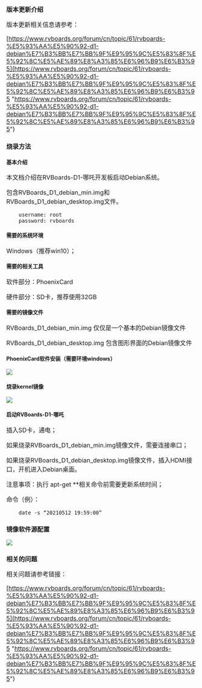 ### 版本更新介绍

<span style="font-size:16px;">

版本更新相关信息请参考：

[https://www.rvboards.org/forum/cn/topic/61/rvboards-%E5%93%AA%E5%90%92-d1-debian%E7%B3%BB%E7%BB%9F%E9%95%9C%E5%83%8F%E5%92%8C%E5%AE%89%E8%A3%85%E6%96%B9%E6%B3%95](https://www.rvboards.org/forum/cn/topic/61/rvboards-%E5%93%AA%E5%90%92-d1-debian%E7%B3%BB%E7%BB%9F%E9%95%9C%E5%83%8F%E5%92%8C%E5%AE%89%E8%A3%85%E6%96%B9%E6%B3%95 "https://www.rvboards.org/forum/cn/topic/61/rvboards-%E5%93%AA%E5%90%92-d1-debian%E7%B3%BB%E7%BB%9F%E9%95%9C%E5%83%8F%E5%92%8C%E5%AE%89%E8%A3%85%E6%96%B9%E6%B3%95")

</span>

### 烧录方法

#### 基本介绍

<span style="font-size:16px;">

本文档介绍在RVBoards-D1-哪吒开发板启动Debian系统。

包含RVBoards_D1_debian_min.img和RVBoards_D1_debian_desktop.img文件。

		username: root
		password: rvboards

</span>

#### 需要的系统环境

<span style="font-size:16px;">

Windows（推荐win10）；

</span>

#### 需要的相关工具

<span style="font-size:16px;">

软件部分：PhoenixCard

硬件部分：SD卡，推荐使用32GB

</span>

#### 需要的镜像文件

<span style="font-size:16px;">

RVBoards_D1_debian_min.img 仅仅是一个基本的Debian镜像文件

RVBoards_D1_debian_desktop.img 包含图形界面的Debian镜像文件

</span>

#### PhoenixCard软件安装（需要环境windows）

![](https://rvboards.org/rvboards/dasdu8syrbgvtzvhfj12f4d5/images_dir/1630461529/1.png)

#### 烧录kernel镜像

![](https://rvboards.org/rvboards/dasdu8syrbgvtzvhfj12f4d5/images_dir/1630461610/2.png)

#### 启动RVBoards-D1-哪吒

<span style="font-size:16px;">

插入SD卡，通电；

如果烧录RVBoards_D1_debian_min.img镜像文件，需要连接串口；

如果烧录RVBoards_D1_debian_desktop.img镜像文件，插入HDMI接口，开机进入Debian桌面。

注意事项：执行 apt-get **相关命令前需要更新系统时间；

命令（例）：

		date -s “20210512 19:59:00”

</span>

### 镜像软件源配置

![](https://rvboards.org/rvboards/dasdu8syrbgvtzvhfj12f4d5/images_dir/1630461840/3.png)

### 相关的问题

<span style="font-size:16px;">

相关问题请参考链接：

[https://www.rvboards.org/forum/cn/topic/61/rvboards-%E5%93%AA%E5%90%92-d1-debian%E7%B3%BB%E7%BB%9F%E9%95%9C%E5%83%8F%E5%92%8C%E5%AE%89%E8%A3%85%E6%96%B9%E6%B3%95](https://www.rvboards.org/forum/cn/topic/61/rvboards-%E5%93%AA%E5%90%92-d1-debian%E7%B3%BB%E7%BB%9F%E9%95%9C%E5%83%8F%E5%92%8C%E5%AE%89%E8%A3%85%E6%96%B9%E6%B3%95 "https://www.rvboards.org/forum/cn/topic/61/rvboards-%E5%93%AA%E5%90%92-d1-debian%E7%B3%BB%E7%BB%9F%E9%95%9C%E5%83%8F%E5%92%8C%E5%AE%89%E8%A3%85%E6%96%B9%E6%B3%95")

</span>

